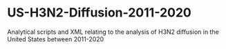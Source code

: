 # US-H3N2-Diffusion-2011-2020
Analytical scripts and XML relating to the analysis of H3N2 diffusion in the United States between 2011-2020
